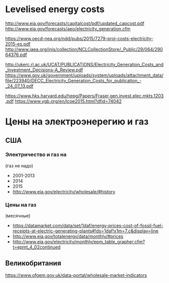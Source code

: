 Levelised energy costs
======================

<http://www.eia.gov/forecasts/capitalcost/pdf/updated_capcost.pdf>
<http://www.eia.gov/forecasts/aeo/electricity_generation.cfm>

<https://www.oecd-nea.org/ndd/pubs/2015/7279-proj-costs-electricity-2015-es.pdf>
<http://www.iaea.org/inis/collection/NCLCollectionStore/_Public/29/064/29064376.pdf>

<http://ukerc.rl.ac.uk/UCAT/PUBLICATIONS/Electricity_Generation_Costs_and_Investment_Decisions-A_Review.pdf>
<https://www.gov.uk/government/uploads/system/uploads/attachment_data/file/223940/DECC_Electricity_Generation_Costs_for_publication_-_24_07_13.pdf>

<https://www.hks.harvard.edu/hepg/Papers/Fraser.gen.invest.elec.mkts.1203.pdf>
<https://www.vgb.org/en/lcoe2015.html?dfid=74042>


Цены на электроэнерегию и газ 
=============================

США
---

### Электричество и газ на 
(газ не надо)

- 2001-2013
- 2014
- 2015
- <http://www.eia.gov/electricity/wholesale/#history>

### Цены на газ
(месячные)

- <https://datamarket.com/data/set/1daf/energy-prices-cost-of-fossil-fuel-receipts-at-electric-generating-plants#!ds=1daf!x1m=7.c&display=line>
- <http://www.eia.gov/totalenergy/data/monthly/#prices>
- <http://www.eia.gov/electricity/monthly/epm_table_grapher.cfm?t=epmt_4_02continued>

Великобритания
--------------
<https://www.ofgem.gov.uk/data-portal/wholesale-market-indicators>
<Table 3.2.1 Average prices of fuels purchased by the major UK power producers>
<https://www.gov.uk/government/statistical-data-sets/gas-and-electricity-prices-in-the-non-domestic-sector>
